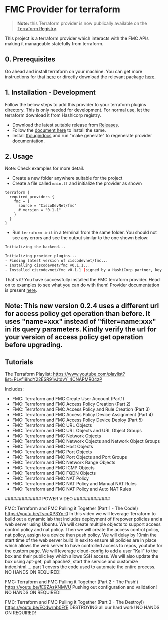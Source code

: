 # FMC Provider for terraform

> **Note:** this Terraform provider is now publically available on the [Terraform Registry](https://registry.terraform.io/providers/CiscoDevNet/fmc/latest).

This project is a terraform provider which interacts with the FMC APIs making it manageable statefully from terraform.

## 0. Prerequisites

Go ahead and install terraform on your machine. You can get more instructions for that [here](https://learn.hashicorp.com/tutorials/terraform/install-cli) or directly download the relevant package [here](https://www.terraform.io/downloads.html).

## 1. Installation - Development

Follow the below steps to add this provider to your terraform plugins directory. This is only needed for development. For normal use, let the terraform download it from Hashicorp registry.

- Download the latest suitable release from [Releases](https://github.com/CiscoDevNet/terraform-provider-fmc/releases/latest).
- Follow the [document here](https://www.terraform.io/docs/cli/config/config-file.html#provider-installation) to install the same.
- Install [tfplugindocs](https://github.com/hashicorp/terraform-plugin-docs) and run "make generate" to regenerate provider documentation. 

## 2. Usage

Note: Check examples for more detail.

- Create a new folder anywhere suitable for the project
- Create a file called `main.tf` and initialize the provider as shown

```hcl
terraform {
  required_providers {
    fmc = {
      source = "CiscoDevNet/fmc"
      # version = "0.1.1"
    }
  }
}
```

- Run `terraform init` in a terminal from the same folder. You should not see any errors and see the output similar to the one shown below:

```bash
Initializing the backend...

Initializing provider plugins...
- Finding latest version of ciscodevnet/fmc...
- Installing ciscodevnet/fmc v0.1.1...
- Installed ciscodevnet/fmc v0.1.1 (signed by a HashiCorp partner, key ID 6EC4A79DAB7CB6D0)
```

That's it! You have successfully installed the FMC terraform provider. Head on to examples to see what you can do with them!
Provider documentation is present [here](https://registry.terraform.io/providers/CiscoDevNet/fmc/latest/docs).

## Note: This new version 0.2.4 uses a different url for access policy get operation than before. It uses "name=xxx" instead of "filter=name:xxx" in its query parameters. Kindly verify the url for your version of access policy get operation before upgrading.

## Tutorials

The Terraform Playlist: https://www.youtube.com/playlist?list=PLyf18hdY22ESR91vJtdvY_4CNAPMR04zP 

Includes: 
- FMC: Terraform and FMC Create User Account (Part1)
- FMC: Terraform and FMC Access Policy Creation (Part 2)
- FMC: Terraform and FMC Access Policy and Rule Creation (Part 3)
- FMC: Terraform and FMC Access Policy Device Assignment (Part 4)
- FMC: Terraform and FMC Access Policy Device Deploy (Part 5)
- FMC: Terraform and FMC URL Objects
- FMC: Terraform and FMC URL Objects and URL Object Groups
- FMC: Terraform and FMC Network Objects
- FMC: Terraform and FMC Network Objects and Network Object Groups
- FMC: Terraform and FMC Host Objects
- FMC: Terraform and FMC Port Objects 
- FMC: Terraform and FMC Port Objects and Port Groups
- FMC: Terraform and FMC Network Range Objects
- FMC: Terraform and FMC ICMP Objects
- FMC: Terraform and FMC FQDN Objects
- FMC: Terraform and FMC NAT Policy
- FMC: Terraform and FMC NAT Policy and Manual NAT Rules 
- FMC: Terraform and FMC NAT Policy and Auto NAT Rules

############# POWER VIDEO #############

FMC: Terraform and FMC Pulling it Together (Part 1 - The Code!) https://youtu.be/TvcuXP3Yn-0 
In this video we will leverage Terraform to build out a dynamic lab that includes deployment of firepower policies and a web server using Ubuntu. We will create multiple objects to support access control policy and nat policy. Then we will create the access control policy, nat policy, assign to a device then push policy. We will delay by 10min the start time of the web server build in esxi to ensure all policies are in place which allows the web server to have controlled access to repos, youtube for the custom page. We will leverage cloud-config to add a user "Kali" to the box and their public key which allows SSH access. We will also update the box using apt-get, pull apache2, start the service and customize index.html.....part 1 covers the code used to automate the entire process. NO HANDS ON REQUIRED! 

FMC: Terraform and FMC Pulling it Together (Part 2 - The Push!) https://youtu.be/fE9ZAzKNMVU 
Pushing out configuration and validation! NO HANDS ON REQUIRED! 


FMC: Terraform and FMC Pulling it Together (Part 3 - The Destroy!) https://youtu.be/EOdwrnb0FfE 
DESTROYING all our hard work! NO HANDS ON REQUIRED!
